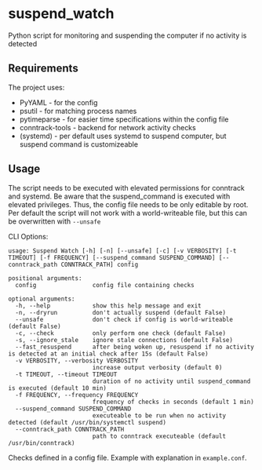 # suspend_watch

Python script for monitoring and suspending the computer if no activity is detected

## Requirements

The project uses:

* PyYAML - for the config
* psutil - for matching process names
* pytimeparse - for easier time specifications within the config file
* conntrack-tools - backend for network activity checks
* (systemd) - per default uses systemd to suspend computer, but suspend command is customizeable

## Usage

The script needs to be executed with elevated permissions for conntrack and systemd. Be aware that the suspend_command is executed with elevated privileges. Thus, the config file needs to be only editable by root. Per default the script will not work with a world-writeable file, but this can be overwritten with `--unsafe`

CLI Options:

```
usage: Suspend Watch [-h] [-n] [--unsafe] [-c] [-v VERBOSITY] [-t TIMEOUT] [-f FREQUENCY] [--suspend_command SUSPEND_COMMAND] [--conntrack_path CONNTRACK_PATH] config

positional arguments:
  config                config file containing checks

optional arguments:
  -h, --help            show this help message and exit
  -n, --dryrun          don't actually suspend (default False)
  --unsafe              don't check if config is world-writeable (default False)
  -c, --check           only perform one check (default False)
  -s, --ignore_stale    ignore stale connections (default False)
  --fast_resuspend      after being woken up, resuspend if no activity is detected at an initial check after 15s (default False)
  -v VERBOSITY, --verbosity VERBOSITY
                        increase output verbosity (default 0)
  -t TIMEOUT, --timeout TIMEOUT
                        duration of no activity until suspend_command is executed (default 10 min)
  -f FREQUENCY, --frequency FREQUENCY
                        frequency of checks in seconds (default 1 min)
  --suspend_command SUSPEND_COMMAND
                        executeable to be run when no activity detected (default /usr/bin/systemctl suspend)
  --conntrack_path CONNTRACK_PATH
                        path to conntrack executeable (default /usr/bin/conntrack)
```

Checks defined in a config file. Example with explanation in `example.conf`.
